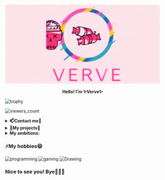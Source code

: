 [![verve's GitHub Banner](./assets/verve.png)](https://github.com/VerveIsGod)

<center>
  <b>Hello! I'm ✨Verve✨</b>
</center>

![trophy](https://github-profile-trophy.vercel.app/?username=VerveIsGod&no-frame=true&no-bg=true&theme=juicyfresh)

![viewers_count](https://komarev.com/ghpvc/?username=VerveIsGod&color=000000&style=plastic&label=viewers)

<details>
  <summary><b>📫Contact me💬 </b></summary>
<p align="center">
</p>

<br>
  <a href="https://t.me/Verve_is_God/"><img src="https://img.shields.io/badge/Telegram-Verve_is_God-blue"></a>
<br>
  <a href="https://t.me/bonbon_chat_bot/"><img src="https://img.shields.io/badge/BonBon-my%20telegram%20bot-ff69b4"></a>
<br>
  <a href="mailto:verve_is_god@protonmail.com"><img src="https://img.shields.io/badge/E--mail-my%20email-important?style=flat"></a>
  
</details>

<details>
  <summary><b>👯My projects🔭 </b></summary>
<p align="center">
</p>

- 🍩I'm currently the team lead of BonBon TEAM
- 🤖I'm developer of discord, telegram and amino bots

</details>


<details>
  <summary><b>My ambitions: </b></summary>
<p align="center">
</p>

- 🎓I'm really want to learn c++
- 💼I'm wanna get a good job
- 🏫Sure I want to finish the university

</details>

### ⚡My hobbies😄

![programming](https://img.shields.io/badge/-1.%20Programming-black?style=for-the-badge&logo=null&logoColor=ff69b4&labelColor=000000)
![gaming](https://img.shields.io/badge/-2.%20Gaming-black?style=for-the-badge&logo=null&logoColor=ff69b4&labelColor=000000)
![Drawing](https://img.shields.io/badge/-3.%20Drawing-black?style=for-the-badge&logo=null&logoColor=ff69b4&labelColor=000000)


### Nice to see you! Bye👋👋👋
